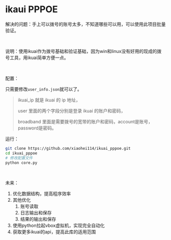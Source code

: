 # ikaui PPPOE

解决的问题：手上可以拨号的账号太多，不知道哪些可以用，可以使用此项目批量验证。

​    

说明：使用ikuai作为拨号基础和验证基础，因为win和linux没有好用的现成的拨号工具，用ikuai简单方便一点。  

​    

配置：  

只需要修改`user_info.json`就可以了。

> ikuai_ip 就是 ikuai 的 ip 地址，  
>
> user 里面的两个字段分别是登录 ikuai 的账户和密码，  
>
> broadband 里面是需要拨号的宽带的账户和密码，account是账号，password是密码。

运行：  

```bash
git clone https://github.com/xiaohei114/ikuai_pppoe.git
cd ikuai_pppoe
# 修改配置文件
python core.py
```

​    

未来：

1. 优化数据结构，提高程序效率
2. 其他优化
   1. 账号读取
   2. 日志输出和保存
   3. 结果的输出和保存
3. 使用python拉起vbox虚拟机，实现完全自动化
4. 获取更多ikuai的api，提高此库的适用范围